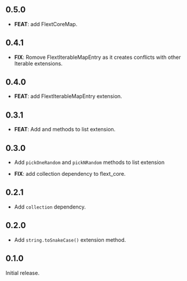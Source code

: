 ## 0.5.0

- **FEAT**: add FlextCoreMap.

## 0.4.1

- **FIX**: Romove FlextIterableMapEntry as it creates conflicts with other Iterable extensions.

## 0.4.0

- **FEAT**: add FlextIterableMapEntry extension.

## 0.3.1

- **FEAT**: Add  and  methods to list extension.

## 0.3.0

- Add `pickOneRandom` and `pickNRandom` methods to list extension

- **FIX**: add collection dependency to flext_core.

## 0.2.1

- Add `collection` dependency.

## 0.2.0

- Add `string.toSnakeCase()` extension method.

## 0.1.0

Initial release.
